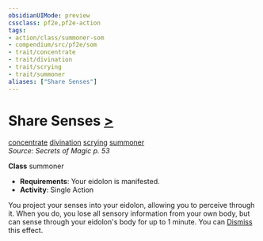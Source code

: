 ```yaml
---
obsidianUIMode: preview
cssclass: pf2e,pf2e-action
tags:
- action/class/summoner-som
- compendium/src/pf2e/som
- trait/concentrate
- trait/divination
- trait/scrying
- trait/summoner
aliases: ["Share Senses"]
---
```

# Share Senses [>](/rules/core-rulebook/chapter-9-playing-the-game.md#Actions "Single Action")
[concentrate](/rules/traits/concentrate.md)  [divination](/rules/traits/divination.md)  [scrying](/rules/traits/scrying.md)  [summoner](/rules/traits/summoner-som.md)  
*Source: Secrets of Magic p. 53*  

**Class** summoner
- **Requirements**: Your eidolon is manifested.
- **Activity**: Single Action

You project your senses into your eidolon, allowing you to perceive through it. When you do, you lose all sensory information from your own body, but can sense through your eidolon's body for up to 1 minute. You can [Dismiss](/rules/actions/dismiss.md) this effect.
